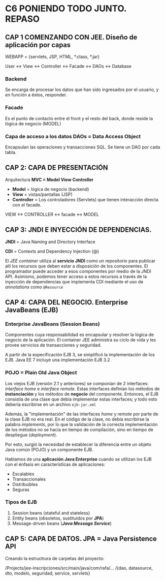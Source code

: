# C6 PONIENDO TODO JUNTO. REPASO

## CAP 1 COMENZANDO CON JEE. Diseño de aplicación por capas

WEBAPP = {servlets, JSP, HTML, *.class, *.jar}

User <-> View <-> Controller <-> Facade <-> DAOs <-> Database

### Backend
Se encarga de procesar los datos que han sido ingresados por el usuario, y en función a éstos, responder. 

### Facade

Es el punto de contacto entre el front y el resto del back,
donde reside la lógica de negocio (MODEL)

### Capa de acceso a los datos DAOs = Data Access Object
    
Encapsulan las operaciones y transacciones SQL. 
Se tiene un DAO por cada tabla.

## CAP 2: CAPA DE PRESENTACIÓN

Arquitectura **MVC = Model View Controller**
- **Model** = lógica de negocio (backend)
- **View** = vistas/pantallas (JSP)
- **Controller** = Los controladores (Servlets) que tienen 
interacción directa con el facade.

VIEW <-> CONTROLLER <-> facade <-> MODEL

## CAP 3: JNDI E INYECCIÓN DE DEPENDENCIAS.

**JNDI** = Java Naming and Directory Interface

**CDI**  = Contexts and Dependency Injection (@)

El _JEE container_ utiliza al **servicio JNDI** como un 
repositorio para publicar allí los recursos que deben estar
a disposición de los componentes. El programador puede acceder
a esos componentes por medio de la JNDI API. 
Asimismo, podemos tener acceso a estos recursos a través de
la inyección de dependencias que implementa CDI mediante
el uso de _annotations_ como ```@Resource```


## CAP 4: CAPA DEL NEGOCIO. Enterprise JavaBeans (EJB)

### Enterprise JavaBeans (Session Beans)

Componentes cuya responsabilidad es encapsular y resolver la
lógica de negocio de la aplicación. El container JEE 
administra su ciclo de vida y les
provee servicios de transacciones y seguridad.

A partir de la especificación EJB 3, se simplificó la
implementación de los EJB. Java EE 7 incluye una implementación
EJB 3.2

### POJO = Plain Old Java Object

Los viejos EJB (versión 2.1 y anteriores) se componían de 2 
interfaces: _interface home_ e _interface remote_. Estas
interfaces definían los métodos de **instanciación** y los
métodos de **negocio** del componente. 
Entonces, el EJB consistía de una clase que debía implementar
estas interfaces; y todo esto debería escribirse en un archivo
```ejb-jar.xml```

Además, la "implementación" de las interfaces _home_ y 
_remote_ por parte de la clase EJB no era real. En el código de
la clase, no debía escribirse la palabra _implements_, por lo
que la validación de la correcta implementación de los métodos
no se hacía en tiempo de compilación, sino en tiempo de
despliegue (_deployment_).

Por esto, surgió la necesidad de establecer la diferencia entre
un objeto Java común (POJO) y un componente EJB.

Hablamos de una **aplicación Java Enterprise** cuando se
utilizan los EJB con el énfasis en características de
aplicaciones:
- Escalables
- Transaccionales
- Distribuibles
- Seguras

### Tipos de EJB

1. Session beans (stateful and stateless)
2. Entity beans (obsoletos, sustituidos por **JPA**)
3. Message-driven beans (**_Java Message Service_**)

## CAP 5: CAPA DE DATOS. JPA = Java Persistence API 

Creando la estructrura de carpetas del proyecto:

/Projects/jee-inscripciones/src/main/java/com/rafa/...
    /{dao, datasource, dto, modelo, seguridad, service, servlets}
